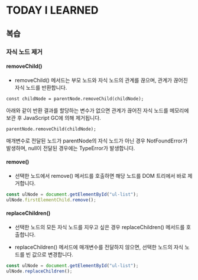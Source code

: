 # TODAY I LEARNED

## 복습

### 자식 노드 제거

#### removeChild()

- removeChild() 메서드는 부모 노드와 자식 노드의 관계를 끊으며, 관계가 끊어진 자식 노드를 반환합니다.

`const childNode = parentNode.removeChild(childNode);`

아래와 같이 반환 결과를 할당하는 변수가 없으면 관계가 끊어진 자식 노드를 메모리에 보관 후 JavaScript GC에 의해 제거됩니다.

`parentNode.removeChild(childNode);`

매개변수로 전달된 노드가 parentNode의 자식 노드가 아닌 경우 NotFoundError가 발생하며, null이 전달된 경우에는 TypeError가 발생합니다.

#### remove()

- 선택한 노드에서 remove() 메서드를 호출하면 해당 노드를 DOM 트리에서 바로 제거합니다.

```javascript
const ulNode = document.getElementById("ul-list");
ulNode.firstElementChild.remove();
```

#### replaceChildren()

- 선택한 노드의 모든 자식 노드를 지우고 싶은 경우 replaceChildren() 메서드를 호출합니다.

- replaceChildren() 메서드에 매개변수를 전달하지 않으면, 선택한 노드의 자식 노드를 빈 값으로 변경합니다.

```javascript
const ulNode = document.getElementById("ul-list");
ulNode.replaceChildren();
```

